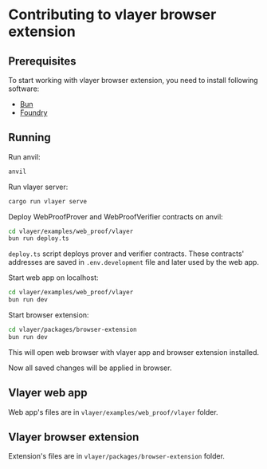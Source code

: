 # Contributing to vlayer browser extension

## Prerequisites

To start working with vlayer browser extension, you need to install following software:

- [Bun](https://bun.sh/)
- [Foundry](https://book.getfoundry.sh/getting-started/installation)

## Running

Run anvil:

```sh
anvil
```

Run vlayer server:

```sh
cargo run vlayer serve
```

Deploy WebProofProver and WebProofVerifier contracts on anvil:

```sh
cd vlayer/examples/web_proof/vlayer
bun run deploy.ts
```

`deploy.ts` script deploys prover and verifier contracts. These contracts' addresses are saved in `.env.development` file and later used by the web app.

Start web app on localhost:

```sh
cd vlayer/examples/web_proof/vlayer
bun run dev
```

Start browser extension:

```sh
cd vlayer/packages/browser-extension
bun run dev
```

This will open web browser with vlayer app and browser extension installed.

Now all saved changes will be applied in browser.

## Vlayer web app

Web app's files are in `vlayer/examples/web_proof/vlayer` folder.

## Vlayer browser extension

Extension's files are in `vlayer/packages/browser-extension` folder.
